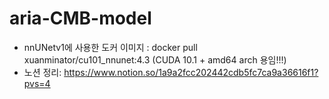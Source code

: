 # aria-CMB-model
* nnUNetv1에 사용한 도커 이미지 : docker pull xuanminator/cu101_nnunet:4.3 (CUDA 10.1 + amd64 arch 용임!!!)
* 노션 정리: https://www.notion.so/1a9a2fcc202442cdb5fc7ca9a36616f1?pvs=4
